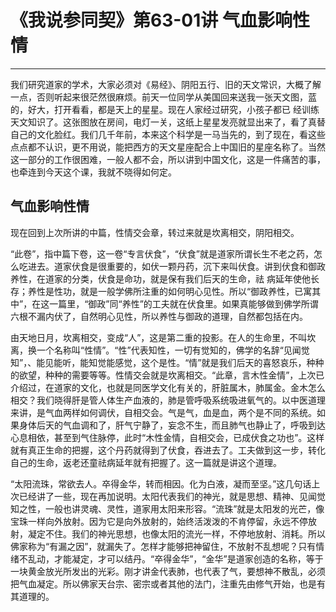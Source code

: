 # 《我说参同契》第63-01讲 气血影响性情

------

我们研究道家的学术，大家必须对《易经》、阴阳五行、旧的天文常识，大概了解一点，否则听起来很茫然很麻烦。前天一位同学从美国回来送我一张天文图，蓝的，好大，打开看看，都是天上的星星。现在人家经过研究，小孩子都已 经训练天文知识了。这张图放在房间，电灯一关，这纸上星星发亮就显出来了，看了真替自己的文化脸红。我们几千年前，本来这个科学是一马当先的，到了现在，看这些点点都不认识，更不用说，能把西方的天文星座配合上中国旧的星座名称了。当然这一部分的工作很困难，一般人都不会，所以讲到中国文化，这是一件痛苦的事，也牵连到今天这个课，我就不晓得如何定。

## 气血影响性情

现在回到上次所讲的中篇，性情交会章，转过来就是坎离相交，阴阳相交。

“此卷”，指中篇下卷，这一卷“专言伏食”，“伏食”就是道家所谓长生不老之药，怎么吃进去。道家伏食是很重要的，如伏一颗丹药，沉下来叫伏食。讲到伏食和御政养性，在道家的分类，伏食是命功，就是保有我们后天的生命，祛 病延年使他长存；养性是性功，就是一般学佛所注重的如何明心见性。所以“御政养性，已寓其中”，在这一篇里，“御政”同“养性”的工夫就在伏食里。如果真能够做到佛学所谓六根不漏内伏了，自然明心见性，所以养性与御政的道理，自然都包括在内。

由天地日月，坎离相交，变成“人”，这是第二重的投影。在人的生命里，不叫坎离，换一个名称叫“性情”。“性”代表知性，一切有觉知的，佛学的名辞“见闻觉知”，、能见能听，能知觉能感觉，这个是性。“情”就是我们后天的喜怒哀乐，种种的欲望，种种的需要等等。性情交会就是坎离相交。“此章，言木性金情”，上次已介绍过，在道家的文化，也就是同医学文化有关的，肝脏属木，肺属金。金木怎么相交？我们晓得肝是管人体生产血液的，肺是管呼吸系统吸进氧气的。以中医道理来讲，是气血两样如何调伏，自相交会。气是气，血是血，两个是不同的系统。如果身体后天的气血调和了，肝气宁静了，妄念不生，而且肺气也静止了，呼吸到达心息相依，甚至到气住脉停，此时“木性金情，自相交会，已成伏食之功也”。这样就有真正生命的把握，这个丹药就得到了伏食，吞进去了。工夫做到这一步，转化自己的生命，返老还童祛病延年就有把握了。这一篇就是讲这个道理。

“太阳流珠，常欲去人。卒得金华，转而相因。化为白液，凝而至坚。”这几句话上次已经讲了一些，现在再加说明。太阳代表我们的神光，就是思想、精神、见闻觉知之性，一般也讲灵魂、灵性，道家用太阳来形容。“流珠”就是太阳发的光芒，像宝珠一样向外放射。因为它是向外放射的，始终活泼泼的不肯停留，永远不停放射，凝定不住。我们的神光思想，也像太阳的流光一样，不停地放射、消耗。所以佛家称为“有漏之因”，就漏失了。怎样才能够把神留住，不放射不乱想呢？只有情绪不乱动，才能凝定，才可以结丹。“卒得金华”，“金华”是道家创造的名称，等于一块黄金放光所发出的光彩。刚才讲金代表肺，也代表了气，要想神不散乱，必须把气血凝定。所以佛家天台宗、密宗或者其他的法门，注重先由修气开始，也是有其道理的。
